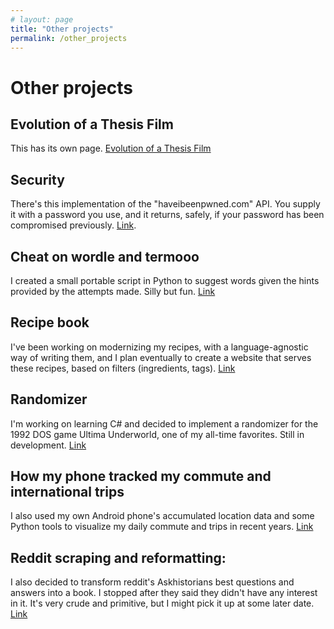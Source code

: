 ```yaml
---
# layout: page
title: "Other projects"
permalink: /other_projects
---
```


# Other projects

## Evolution of a Thesis Film

This has its own page. [Evolution of a Thesis Film](evol_thesis.html)

## Security

There's this implementation of the "haveibeenpwned.com" API. You supply it with
a password you use, and it returns, safely, if your password has been
compromised previously.
[Link](https://github.com/KarlClinckspoor/PasswordChecker).

## Cheat on wordle and termooo

I created a small portable script in Python to suggest words given the hints provided by the 
attempts made. Silly but fun. [Link](https://github.com/KarlClinckspoor/wordle_helper)

## Recipe book

I've been working on modernizing my recipes, with a language-agnostic way of writing them,
and I plan eventually to create a website that serves these recipes, based on filters (ingredients,
tags). [Link](https://github.com/KarlClinckspoor/LivroDeReceitas)

## Randomizer

I'm working on learning C# and decided to implement a randomizer for the 1992 DOS game Ultima
Underworld, one of my all-time favorites. Still in development. [Link](https://github.com/KarlClinckspoor/UnderworldRandomizer)

## How my phone tracked my commute and international trips

I also used my own Android phone's accumulated location data and some Python
tools to visualize my daily commute and trips in recent years.
[Link](https://github.com/KarlClinckspoor/Plot-Location-Data)

## Reddit scraping and reformatting:

I also decided to transform reddit's Askhistorians best questions and answers
into a book. I stopped after they said they didn't have any interest in it. It's
very crude and primitive, but I might pick it up at some later date.
[Link](https://github.com/KarlClinckspoor/AHBook)
